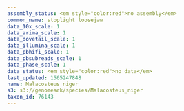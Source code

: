 ```yaml
---
assembly_status: <em style="color:red">no assembly</em>
common_name: stoplight loosejaw
data_10x_scale: 1
data_arima_scale: 1
data_dovetail_scale: 1
data_illumina_scale: 1
data_pbhifi_scale: 1
data_pbsubreads_scale: 1
data_phase_scale: 1
data_status: <em style="color:red">no data</em>
last_updated: 1565247848
name: Malacosteus niger
s3: s3://genomeark/species/Malacosteus_niger
taxon_id: 76143
---
```

